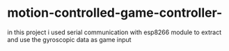 # motion-controlled-game-controller-
in this project i used serial communication with esp8266 module to extract and use the gyroscopic data as game input
